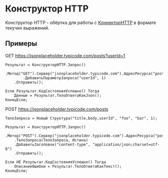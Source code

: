 # Конструктор HTTP

Конструктор HTTP - обёртка для работы с [КоннекторHTTP](https://github.com/vbondarevsky/Connector) в формате текучих выражений.

## Примеры
GET https://jsonplaceholder.typicode.com/posts?userId=1

```bsl
Результат = КонструкторHTTP.Запрос()
    .Метод("GET").Сервер("jsonplaceholder.typicode.com").АдресРесурса("posts")
        .ДобавитьПараметрЗапроса("userId", 1)
    .Отправить();

Если Результат.КодСостоянияУспешно() Тогда
    Данные = Результат.ТелоОтветаКакJson();
КонецЕсли;
```

POST https://jsonplaceholder.typicode.com/posts

```bsl
ТелоЗапроса = Новый Структура("title,body,userId", "foo", "bar", 1);

Результат = КонструкторHTTP.Запрос()
    .Метод("POST").Сервер("jsonplaceholder.typicode.com").АдресРесурса("posts")
    .ТелоЗапроса(ТелоЗапроса, Истина)
    .ДобавитьЗаголовок("content-type", "application/json;charset=utf-8")
    .Отправить();

Если НЕ Результат.КодСостоянияУспешно() Тогда
    ОписаниеОшибки = Результат.ТелоОтветаКакТекст();
КонецЕсли;
```
